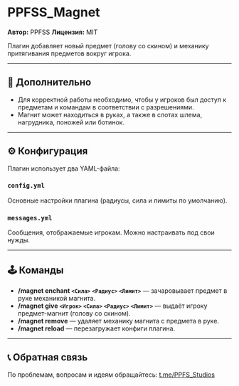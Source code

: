 # PPFSS\_Magnet

**Автор:** PPFSS
**Лицензия:** MIT

Плагин добавляет новый предмет (голову со скином) и механику притягивания предметов вокруг игрока.

---

## 📌 Дополнительно

* Для корректной работы необходимо, чтобы у игроков был доступ к предметам и командам в соответствии с разрешениями.
* Магнит может находиться в руках, а также в слотах шлема, нагрудника, поножей или ботинок.

---


## ⚙️ Конфигурация

Плагин использует два YAML-файла:

### `config.yml`

Основные настройки плагина (радиусы, сила и лимиты по умолчанию).

### `messages.yml`

Сообщения, отображаемые игрокам. Можно настраивать под свои нужды.

---

## 🕹 Команды

* **/magnet enchant `<Сила>` `<Радиус>` `<Лимит>`** — зачаровывает предмет в руке механикой магнита.
* **/magnet give `<Игрок>` `<Сила>` `<Радиус>` `<Лимит>`** — выдаёт игроку предмет-магнит (голову со скином).
* **/magnet remove** — удаляет механику магнита с предмета в руке.
* **/magnet reload** — перезагружает конфиги плагина.

---


## 📞 Обратная связь

По проблемам, вопросам и идеям обращайтесь: [t.me/PPFS\_Studios](https://t.me/PPFS_Studios)
